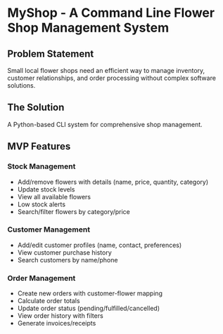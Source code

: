 # MyShop - A Command Line Flower Shop Management System

## Problem Statement
Small local flower shops need an efficient way to manage inventory, customer relationships, and order processing without complex software solutions.

## The Solution
A Python-based CLI system for comprehensive shop management.

## MVP Features

### Stock Management
- Add/remove flowers with details (name, price, quantity, category)
- Update stock levels
- View all available flowers
- Low stock alerts
- Search/filter flowers by category/price

### Customer Management
- Add/edit customer profiles (name, contact, preferences)
- View customer purchase history
- Search customers by name/phone

### Order Management
- Create new orders with customer-flower mapping
- Calculate order totals
- Update order status (pending/fulfilled/cancelled)
- View order history with filters
- Generate invoices/receipts